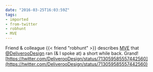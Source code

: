 ```yaml
---
date: "2016-03-25T16:03:59Z"
tags:
- imported
- from-twitter
- robhunt
- MVE
---
```

Friend &amp; colleague {{< friend "robhunt" >}} describes [MVE](/tags/MVE) that [@DeliverooDesign](https://twitter.com/DeliverooDesign) ran \(&amp; I spoke at\) a short while back. Grand\! [https://twitter.com/DeliverooDesign/status/713059585557442560](https://twitter.com/DeliverooDesign/status/713059585557442560)
